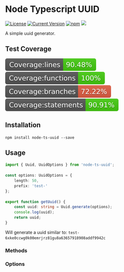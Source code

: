# Node Typescript UUID

[![License][license-image]][license-url]
[![Current Version](https://img.shields.io/npm/v/node-ts-uuid.svg)](https://www.npmjs.com/package/node-ts-uuid)
[![npm](https://img.shields.io/npm/dw/node-ts-uuid.svg)](https://www.npmjs.com/package/node-ts-uuid)
![](https://img.shields.io/bundlephobia/min/node-ts-uuid.svg?style=flat)

[license-url]: https://opensource.org/licenses/MIT
[license-image]: https://img.shields.io/npm/l/make-coverage-badge.svg

A simple uuid generator.

## Test Coverage

![Coverage lines](https://raw.githubusercontent.com/nicolaspearson/node.ts.uuid/master/coverage/badge-lines.svg?sanitize=true)
![Coverage functions](https://raw.githubusercontent.com/nicolaspearson/node.ts.uuid/master/coverage/badge-functions.svg?sanitize=true)
![Coverage branches](https://raw.githubusercontent.com/nicolaspearson/node.ts.uuid/master/coverage/badge-branches.svg?sanitize=true)
![Coverage statements](https://raw.githubusercontent.com/nicolaspearson/node.ts.uuid/master/coverage/badge-statements.svg?sanitize=true)

## Installation

`npm install node-ts-uuid --save`

## Usage

```typescript
import { Uuid, UuidOptions } from 'node-ts-uuid';

const options: UuidOptions = {
	length: 50,
	prefix: 'test-'
};

export function getUuid() {
	const uuid: string = Uuid.generate(options);
	console.log(uuid);
	return uuid;
}
```

Will generate a uuid similar to: `test-6xke0ccwg0k00emrjrz81gu8a63657918908addf9942c`

### Methods

### Options
